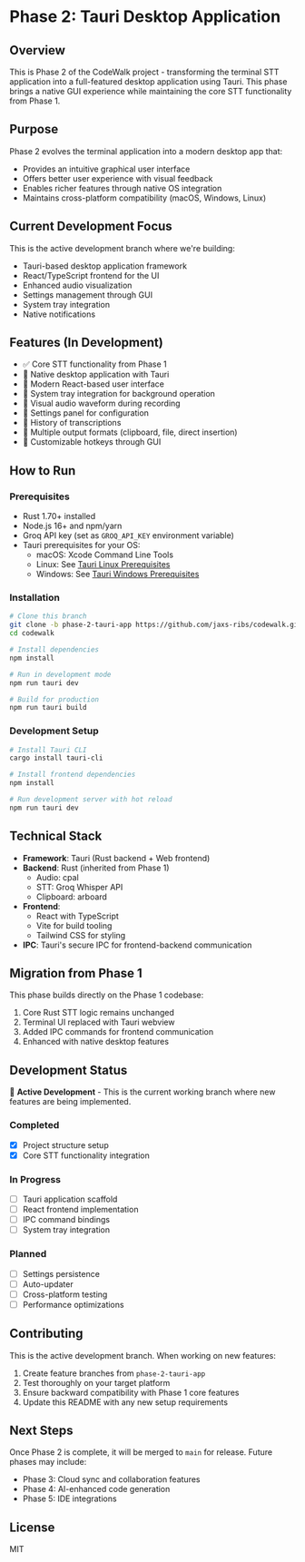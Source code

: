 # Phase 2: Tauri Desktop Application

## Overview
This is Phase 2 of the CodeWalk project - transforming the terminal STT application into a full-featured desktop application using Tauri. This phase brings a native GUI experience while maintaining the core STT functionality from Phase 1.

## Purpose
Phase 2 evolves the terminal application into a modern desktop app that:
- Provides an intuitive graphical user interface
- Offers better user experience with visual feedback
- Enables richer features through native OS integration
- Maintains cross-platform compatibility (macOS, Windows, Linux)

## Current Development Focus
This is the active development branch where we're building:
- Tauri-based desktop application framework
- React/TypeScript frontend for the UI
- Enhanced audio visualization
- Settings management through GUI
- System tray integration
- Native notifications

## Features (In Development)
- ✅ Core STT functionality from Phase 1
- 🚧 Native desktop application with Tauri
- 🚧 Modern React-based user interface
- 🚧 System tray integration for background operation
- 🚧 Visual audio waveform during recording
- 🚧 Settings panel for configuration
- 🚧 History of transcriptions
- 🚧 Multiple output formats (clipboard, file, direct insertion)
- 🚧 Customizable hotkeys through GUI

## How to Run

### Prerequisites
- Rust 1.70+ installed
- Node.js 16+ and npm/yarn
- Groq API key (set as `GROQ_API_KEY` environment variable)
- Tauri prerequisites for your OS:
  - macOS: Xcode Command Line Tools
  - Linux: See [Tauri Linux Prerequisites](https://tauri.app/v1/guides/getting-started/prerequisites/#linux)
  - Windows: See [Tauri Windows Prerequisites](https://tauri.app/v1/guides/getting-started/prerequisites/#windows)

### Installation
```bash
# Clone this branch
git clone -b phase-2-tauri-app https://github.com/jaxs-ribs/codewalk.git
cd codewalk

# Install dependencies
npm install

# Run in development mode
npm run tauri dev

# Build for production
npm run tauri build
```

### Development Setup
```bash
# Install Tauri CLI
cargo install tauri-cli

# Install frontend dependencies
npm install

# Run development server with hot reload
npm run tauri dev
```

## Technical Stack
- **Framework**: Tauri (Rust backend + Web frontend)
- **Backend**: Rust (inherited from Phase 1)
  - Audio: cpal
  - STT: Groq Whisper API
  - Clipboard: arboard
- **Frontend**: 
  - React with TypeScript
  - Vite for build tooling
  - Tailwind CSS for styling
- **IPC**: Tauri's secure IPC for frontend-backend communication

## Migration from Phase 1
This phase builds directly on the Phase 1 codebase:
1. Core Rust STT logic remains unchanged
2. Terminal UI replaced with Tauri webview
3. Added IPC commands for frontend communication
4. Enhanced with native desktop features

## Development Status
🚧 **Active Development** - This is the current working branch where new features are being implemented.

### Completed
- [x] Project structure setup
- [x] Core STT functionality integration

### In Progress
- [ ] Tauri application scaffold
- [ ] React frontend implementation
- [ ] IPC command bindings
- [ ] System tray integration

### Planned
- [ ] Settings persistence
- [ ] Auto-updater
- [ ] Cross-platform testing
- [ ] Performance optimizations

## Contributing
This is the active development branch. When working on new features:
1. Create feature branches from `phase-2-tauri-app`
2. Test thoroughly on your target platform
3. Ensure backward compatibility with Phase 1 core features
4. Update this README with any new setup requirements

## Next Steps
Once Phase 2 is complete, it will be merged to `main` for release. Future phases may include:
- Phase 3: Cloud sync and collaboration features
- Phase 4: AI-enhanced code generation
- Phase 5: IDE integrations

## License
MIT